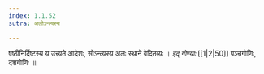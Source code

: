 ```yaml
---
index: 1.1.52
sutra: अलोऽन्त्यस्य

---
```

षष्ठीनिर्दिष्टस्य य उच्यते आदेशः, सोऽन्त्यस्य अलः स्थाने वेदितव्यः । _इद् गोण्याः_ [[1|2|50]] पञ्चगोणिः, दशगोणिः ॥